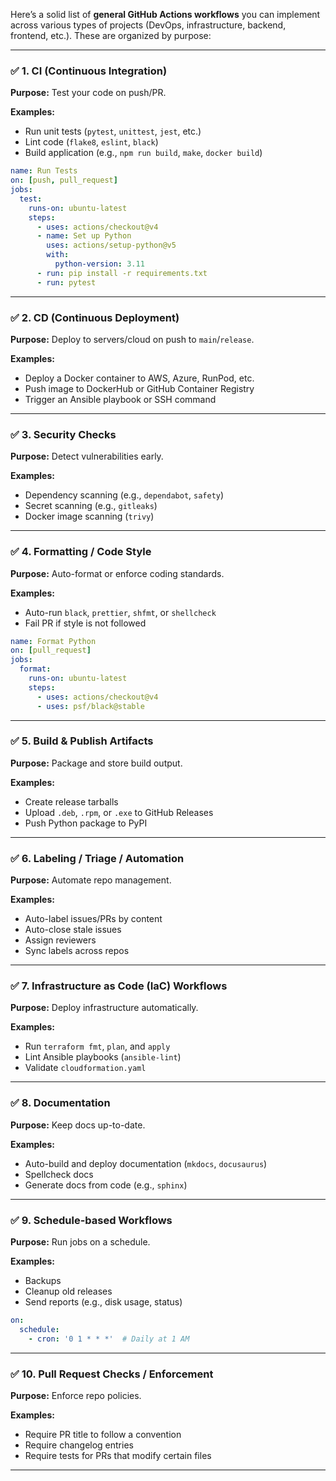 Here’s a solid list of **general GitHub Actions workflows** you can implement across various types of projects (DevOps, infrastructure, backend, frontend, etc.). These are organized by purpose:

---

### ✅ 1. **CI (Continuous Integration)**

**Purpose:** Test your code on push/PR.

**Examples:**
- Run unit tests (`pytest`, `unittest`, `jest`, etc.)
- Lint code (`flake8`, `eslint`, `black`)
- Build application (e.g., `npm run build`, `make`, `docker build`)

```yaml
name: Run Tests
on: [push, pull_request]
jobs:
  test:
    runs-on: ubuntu-latest
    steps:
      - uses: actions/checkout@v4
      - name: Set up Python
        uses: actions/setup-python@v5
        with:
          python-version: 3.11
      - run: pip install -r requirements.txt
      - run: pytest
```

---

### ✅ 2. **CD (Continuous Deployment)**

**Purpose:** Deploy to servers/cloud on push to `main`/`release`.

**Examples:**
- Deploy a Docker container to AWS, Azure, RunPod, etc.
- Push image to DockerHub or GitHub Container Registry
- Trigger an Ansible playbook or SSH command

---

### ✅ 3. **Security Checks**

**Purpose:** Detect vulnerabilities early.

**Examples:**
- Dependency scanning (e.g., `dependabot`, `safety`)
- Secret scanning (e.g., `gitleaks`)
- Docker image scanning (`trivy`)

---

### ✅ 4. **Formatting / Code Style**

**Purpose:** Auto-format or enforce coding standards.

**Examples:**
- Auto-run `black`, `prettier`, `shfmt`, or `shellcheck`
- Fail PR if style is not followed

```yaml
name: Format Python
on: [pull_request]
jobs:
  format:
    runs-on: ubuntu-latest
    steps:
      - uses: actions/checkout@v4
      - uses: psf/black@stable
```

---

### ✅ 5. **Build & Publish Artifacts**

**Purpose:** Package and store build output.

**Examples:**
- Create release tarballs
- Upload `.deb`, `.rpm`, or `.exe` to GitHub Releases
- Push Python package to PyPI

---

### ✅ 6. **Labeling / Triage / Automation**

**Purpose:** Automate repo management.

**Examples:**
- Auto-label issues/PRs by content
- Auto-close stale issues
- Assign reviewers
- Sync labels across repos

---

### ✅ 7. **Infrastructure as Code (IaC) Workflows**

**Purpose:** Deploy infrastructure automatically.

**Examples:**
- Run `terraform fmt`, `plan`, and `apply`
- Lint Ansible playbooks (`ansible-lint`)
- Validate `cloudformation.yaml`

---

### ✅ 8. **Documentation**

**Purpose:** Keep docs up-to-date.

**Examples:**
- Auto-build and deploy documentation (`mkdocs`, `docusaurus`)
- Spellcheck docs
- Generate docs from code (e.g., `sphinx`)

---

### ✅ 9. **Schedule-based Workflows**

**Purpose:** Run jobs on a schedule.

**Examples:**
- Backups
- Cleanup old releases
- Send reports (e.g., disk usage, status)

```yaml
on:
  schedule:
    - cron: '0 1 * * *'  # Daily at 1 AM
```

---

### ✅ 10. **Pull Request Checks / Enforcement**

**Purpose:** Enforce repo policies.

**Examples:**
- Require PR title to follow a convention
- Require changelog entries
- Require tests for PRs that modify certain files

---
